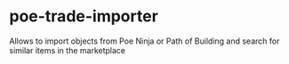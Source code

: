 # poe-trade-importer
Allows to import objects from Poe Ninja or Path of Building and search for similar items in the marketplace
